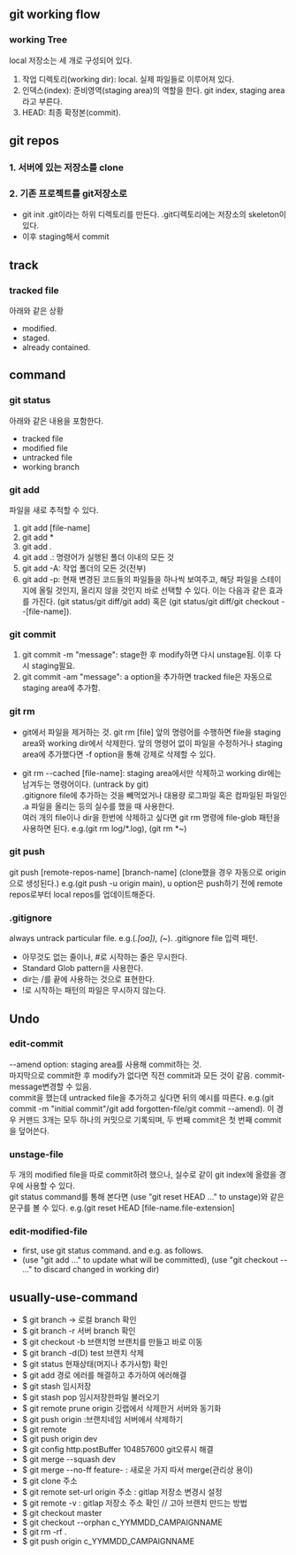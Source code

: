 ## git working flow

### working Tree
local 저장소는 세 개로 구성되어 있다. <br>
1. 작업 디렉토리(working dir): local. 실제 파일들로 이루어져 있다.
1. 인덱스(index): 준비영역(staging area)의 역할을 한다. git index, staging area라고 부른다.
1. HEAD: 최종 확정본(commit).

## git repos

### 1. 서버에 있는 저장소를 clone

### 2. 기존 프로젝트를 git저장소로
- git init 
.git이라는 하위 디렉토리를 만든다.  .git디렉토리에는 저장소의 skeleton이 있다.
- 이후 staging해서 commit

## track

### tracked file

아래와 같은 상황
- modified.
- staged.
- already contained.
## command

### git status

아래와 같은 내용을 포함한다.
- tracked file
- modified file
- untracked file
- working branch

### git add

파일을 새로 추적할 수 있다.
1. git add [file-name]
1. git add *
1. git add *.*
1. git add .: 명령어가 실행된 폴더 이내의 모든 것
1. git add -A: 작업 폴더의 모든 것(전부)
1. git add -p: 현재 변경된 코드들의 파일들을 하나씩 보여주고, 해당 파일을 스테이지에 올릴 것인지, 올리지 않을 것인지 바로 선택할 수 있다. 이는 다음과 같은 효과를 가진다. (git status/git diff/git add) 혹은 (git status/git diff/git checkout --[file-name]). 

### git commit

1. git commit -m "message": stage한 후 modify하면 다시 unstage됨. 이후 다시 staging필요.
1. git commit -am "message": a option을 추가하면 tracked file은 자동으로 staging area에 추가함.

### git rm

- git에서 파일을 제거하는 것. git rm [file] 앞의 명령어를 수행하면 file을 staging area와 working dir에서 삭제한다. 앞의 명령어 없이 파일을 수정하거나 staging area에 추가했다면 -f option을 통해 강제로 삭제할 수 있다.

- git rm --cached [file-name]: staging area에서만 삭제하고 working dir에는 남겨두는 명령어이다. (untrack by git)<br>
.gitignore file에 추가하는 것을 빼먹었거나 대용량 로그파일 혹은 컴파일된 파일인 .a 파일을 올리는 등의 실수를 했을 때 사용한다.<br>
여러 개의 file이나 dir을 한번에 삭제하고 싶다면 git rm 명령에 file-glob 패턴을 사용하면 된다. e.g.(git rm  log/\*.log), (git rm \*~)

### git push

git push [remote-repos-name] [branch-name] (clone했을 경우 자동으로 origin으로 생성된다.) e.g.(git push -u origin main), u option은 push하기 전에 remote repos로부터 local repos를 업데이트해준다.

### .gitignore

always untrack particular file. e.g.(*.[oa]), (*~). .gitignore file 입력 패턴.
- 아무것도 없는 줄이나, #로 시작하는 줄은 무시한다.
- Standard Glob pattern을 사용한다.
- dir는 /를 끝에 사용하는 것으로 표현한다.
- !로 시작하는 패턴의 파일은 무시하지 않는다.

## Undo

### edit-commit
--amend option: staging area를 사용해 commit하는 것.<br>
마지막으로 commit한 후 modify가 없다면 직전 commit과 모든 것이 같음. commit-message변경할 수 있음. <br>
commit을 했는데 untracked file을 추가하고 싶다면 뒤의 예시를 따른다. e.g.(git commit -m "initial commit"/git add forgotten-file/git commit --amend). 이 경우 커맨드 3개는 모두 하나의 커밋으로 기록되며, 두 번째 commit은 첫 번째 commit을 덮어쓴다.

### unstage-file
두 개의 modified file을 따로 commit하려 했으나, 실수로 같이 git index에 올렸을 경우에 사용할 수 있다.<br>
git status command를 통해 본다면 (use "git reset HEAD ..." to unstage)와 같은 문구를 볼 수 있다. e.g.(git reset HEAD [file-name.file-extension]


### edit-modified-file
- first, use git status command. and e.g. as follows.
- (use "git add ..." to update what will be committed), (use "git checkout -- ..." to discard changed in working dir)

## usually-use-command
- $ git branch -> 로컬 branch 확인 
- $ git branch -r 서버 branch 확인 
- $ git checkout -b 브랜치명 브랜치를 만들고 바로 이동 
- $ git branch -d(D) test 브랜치 삭제 
- $ git status 현재상태(머지나 추가사항) 확인 
- $ git add 경로 에러를 해결하고 추가하여 에러해결 
- $ git stash 임시저장 
- $ git stash pop 임시저장한파일 불러오기 
- $ git remote prune origin 깃랩에서 삭제한거 서버와 동기화 
- $ git push origin :브랜치네임 서버에서 삭제하기 
- $ git remote 
- $ git push origin dev 
- $ git config http.postBuffer 104857600 git오류시 해결 
- $ git merge --squash dev 
- $ git merge --no-ff feature- : 새로운 가지 따서 merge(관리상 용이) 
- $ git clone 주소 
- $ git remote set-url origin 주소 : gitlap 저장소 변경시 설정 
- $ git remote -v : gitlap 저장소 주소 확인 // 고아 브랜치 만드는 방법 
- $ git checkout master 
- $ git checkout --orphan c_YYMMDD_CAMPAIGNNAME 
- $ git rm -rf . 
- $ git push origin c_YYMMDD_CAMPAIGNNAME
